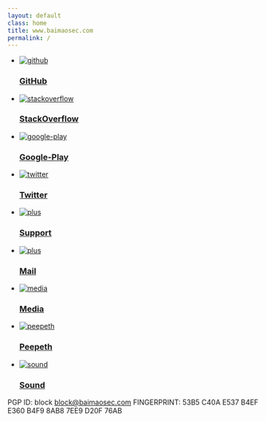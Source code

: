 ```yaml
---
layout: default
class: home
title: www.baimaosec.com
permalink: /
---
```


<ul class="triptych situations clearfix">
  <li>
    <a href="https://github.com/blockchainsecure">
      <img src="assets/img/github.png" alt="github"/>
      <h3>GitHub</h3>
    </a>
  </li>
  <li>
    <a href="https://stackoverflow.com/users/322642/ligi?tab=profile">
      <img src="assets/img/stackoverflow.png" alt="stackoverflow"/>
      <h3>StackOverflow</h3>
    </a>
  </li>

  <li>
    <a href="https://play.google.com/store/apps/dev?id=5229070112536767347">
      <img src="assets/img/play.png" alt="google-play"/>
      <h3>Google-Play</h3>
    </a>
  </li>
</ul>
<ul class="triptych situations clearfix">
  <li>
    <a href="http://twitter.com/baimaosecurity">
      <img src="assets/img/twitter.png" alt="twitter"/>
      <h3>Twitter</h3>
    </a>
  </li>

  <li>
    <a href="/support">
      <img src="assets/img/support.png" alt="plus"/>
      <h3>Support</h3>
    </a>
  </li>

  <li>
    <a href="mailto:block@baimaosec.com">
      <img src="assets/img/mail.png" alt="plus"/>
      <h3>Mail</h3>
    </a>
  </li>

</ul>

<ul class="triptych situations clearfix">
  <li>
    <a href="/media">
      <img src="assets/img/media.png" alt="media"/>
      <h3>Media</h3>
    </a>
  </li>

  <li>
    <a href="https://peepeth.com/ligi">
      <img src="assets/img/peepeth.png" alt="peepeth"/>
      <h3>Peepeth</h3>
    </a>
  </li>

  <li>
    <a href="/sound">
      <img src="assets/img/sound.png" alt="sound"/>
      <h3>Sound</h3>
    </a>
  </li>

</ul>

PGP ID: block <block@baimaosec.com> FINGERPRINT: 53B5 C40A E537 B4EF E360 B4F9 8AB8 7EE9 D20F 76AB

